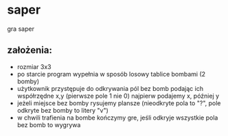 # saper
gra saper

## założenia:
- rozmiar 3x3
- po starcie program wypełnia w sposób losowy tablice bombami (2 bomby)
- użytkownik przystępuje do odkrywania pól bez bomb podając ich współrzędne x,y (pierwsze pole 1 nie 0) najpierw podajemy x, później y
- jeżeli miejsce bez bomby rysujemy plansze (nieodkryte pola to "?", pole odkryte bez bomby to litery "v")
- w chwili trafienia na bombe kończymy gre, jeśli odkryje wszystkie pola bez bomb to wygrywa  
